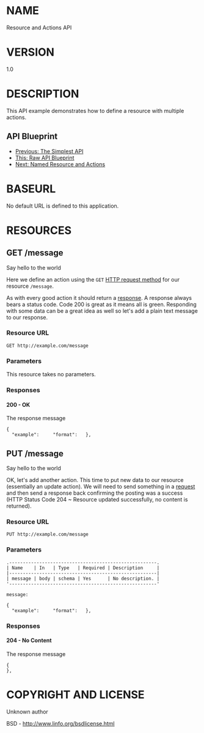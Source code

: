 # NAME

Resource and Actions API

# VERSION

1.0

# DESCRIPTION

This API example demonstrates how to define a resource with multiple actions.

## API Blueprint
+ [Previous: The Simplest API](01.%20Simplest%20API.md)
+ [This: Raw API Blueprint](https://raw.github.com/apiaryio/api-blueprint/master/examples/02.%20Resource%20and%20Actions.md)
+ [Next: Named Resource and Actions](03.%20Named%20Resource%20and%20Actions.md)

# BASEURL

No default URL is defined to this application.

# RESOURCES

## GET /message

Say hello to the world

Here we define an action using the `GET` [HTTP request method](http://www.w3schools.com/tags/ref_httpmethods.asp) for our resource `/message`.

As with every good action it should return a [response](http://www.w3.org/TR/di-gloss/#def-http-response). A response always bears a status code. Code 200 is great as it means all is green. Responding with some data can be a great idea as well so let's add a plain text message to our response.

### Resource URL

    GET http://example.com/message

### Parameters

This resource takes no parameters.

### Responses

#### 200 - OK

The response message

    {
      "example":     "format":   },

## PUT /message

Say hello to the world

OK, let's add another action. This time to put new data to our resource (essentially an update action). We will need to send something in a [request](http://www.w3.org/TR/di-gloss/#def-http-request) and then send a response back confirming the posting was a success (HTTP Status Code 204 ~ Resource updated successfully, no content is returned).

### Resource URL

    PUT http://example.com/message

### Parameters

    .------------------------------------------------------.
    | Name    | In   | Type   | Required | Description     |
    |------------------------------------------------------|
    | message | body | schema | Yes      | No description. |
    '------------------------------------------------------'

    message:

    {
      "example":     "format":   },

### Responses

#### 204 - No Content

The response message

    {
    },

# COPYRIGHT AND LICENSE

Unknown author

BSD - http://www.linfo.org/bsdlicense.html
